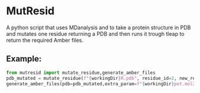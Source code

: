 # MutResid
A python script that uses MDanalysis and to take a protein structure in PDB and mutates one residue returning a PDB and then runs it trough tleap to return the required Amber files.

## Example:
```python
from mutresid import mutate_residue,generate_amber_files
pdb_mutated = mutate_residue(f"{workingDir}R.pdb", residue_id=2, new_residue_name="HIS")
generate_amber_files(pdb=pdb_mutated,extra_param=f"{workingDir}pet.mol2",extra_name="PET",addSolvent=True,verbose=False)
```
